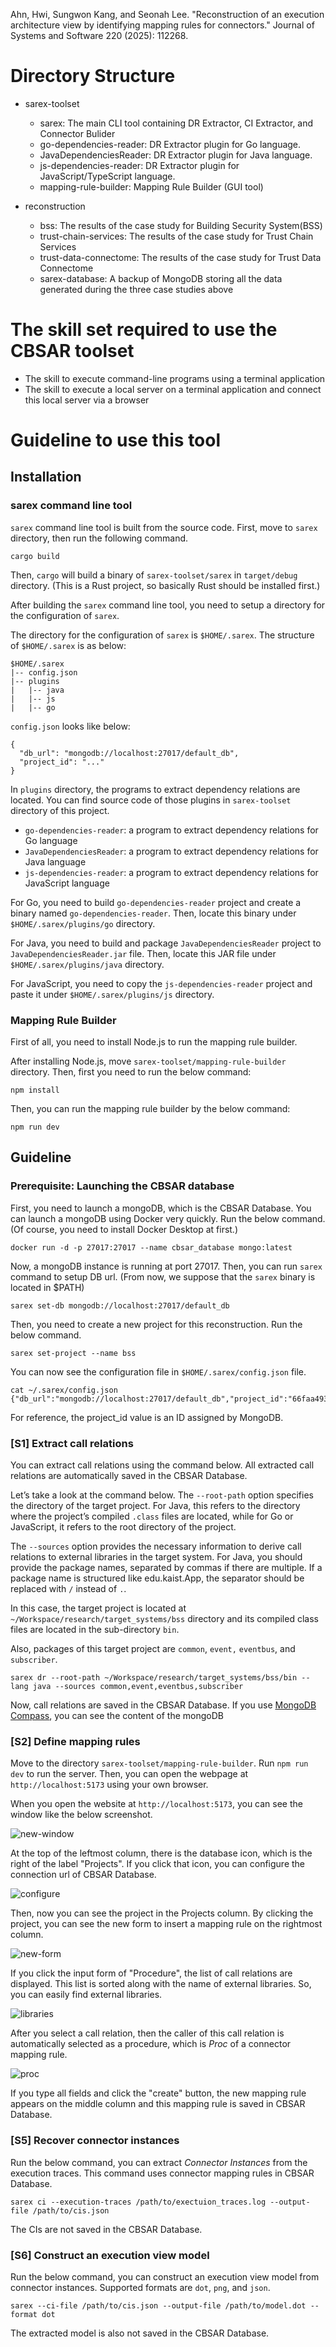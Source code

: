 Ahn, Hwi, Sungwon Kang, and Seonah Lee. "Reconstruction of an execution architecture view by identifying mapping rules for connectors." Journal of Systems and Software 220 (2025): 112268.

# Directory Structure

* sarex-toolset
  * sarex: The main CLI tool containing DR Extractor, CI Extractor, and Connector Bulider
  * go-dependencies-reader: DR Extractor plugin for Go language.
  * JavaDependenciesReader: DR Extractor plugin for Java language.
  * js-dependencies-reader: DR Extractor plugin for JavaScript/TypeScript language.
  * mapping-rule-builder: Mapping Rule Builder (GUI tool)

* reconstruction
  * bss: The results of the case study for Building Security System(BSS)
  * trust-chain-services: The results of the case study for Trust Chain Services
  * trust-data-connectome: The results of the case study for Trust Data Connectome
  * sarex-database: A backup of MongoDB storing all the data generated during the three case studies above

# The skill set required to use the CBSAR toolset

* The skill to execute command-line programs using a terminal application
* The skill to execute a local server on a terminal application and connect this local server via a browser

# Guideline to use this tool

## Installation

### sarex command line tool

`sarex` command line tool is built from the source code. First, move to `sarex` directory, then run the following command.

```
cargo build
```

Then, `cargo` will build a binary of `sarex-toolset/sarex` in `target/debug` directory. (This is a Rust project, so basically Rust should be installed first.)

After building the `sarex` command line tool, you need to setup a directory for the configuration of `sarex`.

The directory for the configuration of `sarex` is `$HOME/.sarex`. The structure of `$HOME/.sarex` is as below:

```
$HOME/.sarex
|-- config.json
|-- plugins
|   |-- java
|   |-- js
|   |-- go
```

`config.json` looks like below:

```
{
  "db_url": "mongodb://localhost:27017/default_db",
  "project_id": "..."
}

```

In `plugins` directory, the programs to extract dependency relations are located. You can find source code of those plugins in `sarex-toolset` directory of this project.

* `go-dependencies-reader`: a program to extract dependency relations for Go language
* `JavaDependenciesReader`: a program to extract dependency relations for Java language
* `js-dependencies-reader`: a program to extract dependency relations for JavaScript language

For Go, you need to build `go-dependencies-reader` project and create a binary named `go-dependencies-reader`. Then, locate this binary under `$HOME/.sarex/plugins/go` directory.

For Java, you need to build and package `JavaDependenciesReader` project to `JavaDependenciesReader.jar` file. Then, locate this JAR file under `$HOME/.sarex/plugins/java` directory.

For JavaScript, you need to copy the `js-dependencies-reader` project and paste it under `$HOME/.sarex/plugins/js` directory.

### Mapping Rule Builder

First of all, you need to install Node.js to run the mapping rule builder.

After installing Node.js, move `sarex-toolset/mapping-rule-builder` directory. Then, first you need to run the below command:

```
npm install
```

Then, you can run the mapping rule builder by the below command:

```
npm run dev
```

## Guideline

### Prerequisite: Launching the CBSAR database

First, you need to launch a mongoDB, which is the CBSAR Database. You can launch a mongoDB using Docker very quickly. Run the below command. (Of course, you need to install Docker Desktop at first.)

```
docker run -d -p 27017:27017 --name cbsar_database mongo:latest
```

Now, a mongoDB instance is running at port 27017. Then, you can run `sarex` command to setup DB url. (From now, we suppose that the `sarex` binary is located in $PATH)

```
sarex set-db mongodb://localhost:27017/default_db
```

Then, you need to create a new project for this reconstruction. Run the below command.

```
sarex set-project --name bss
```

You can now see the configuration file in `$HOME/.sarex/config.json` file.

```
cat ~/.sarex/config.json
{"db_url":"mongodb://localhost:27017/default_db","project_id":"66faa49397b7c1f5a12325ef"}
```

For reference, the project_id value is an ID assigned by MongoDB.

### [S1] Extract call relations

You can extract call relations using the command below. All extracted call relations are automatically saved in the CBSAR Database.

Let’s take a look at the command below. The `--root-path` option specifies the directory of the target project. For Java, this refers to the directory where the project’s compiled `.class` files are located, while for Go or JavaScript, it refers to the root directory of the project.

The `--sources` option provides the necessary information to derive call relations to external libraries in the target system. For Java, you should provide the package names, separated by commas if there are multiple. If a package name is structured like edu.kaist.App, the separator should be replaced with `/` instead of `.`.

In this case, the target project is located at `~/Workspace/research/target_systems/bss` directory and its compiled class files are located in the sub-directory `bin`.

Also, packages of this target project are `common`, `event,` `eventbus`, and `subscriber`.

```
sarex dr --root-path ~/Workspace/research/target_systems/bss/bin --lang java --sources common,event,eventbus,subscriber
```

Now, call relations are saved in the CBSAR Database. If you use [MongoDB Compass](https://www.mongodb.com/products/tools/compass), you can see the content of the mongoDB

### [S2] Define mapping rules

Move to the directory `sarex-toolset/mapping-rule-builder`. Run `npm run dev` to run the server. Then, you can open the webpage at `http://localhost:5173` using your own browser.

When you open the website at `http://localhost:5173`, you can see the window like the below screenshot.

![new-window](img/1.png)

At the top of the leftmost column, there is the database icon, which is the right of the label "Projects". If you click that icon, you can configure the connection url of CBSAR Database.

![configure](img/2.png)

Then, now you can see the project in the Projects column. By clicking the project, you can see the new form to insert a mapping rule on the rightmost column.

![new-form](img/3.png)

If you click the input form of "Procedure", the list of call relations are displayed. This list is sorted along with the name of external libraries. So, you can easily find external libraries.

![libraries](img/4.png)

After you select a call relation, then the caller of this call relation is automatically selected as a procedure, which is *Proc* of a connector mapping rule.

![proc](img/5.png)

If you type all fields and click the "create" button, the new mapping rule appears on the middle column and this mapping rule is saved in CBSAR Database.

### [S5] Recover connector instances

Run the below command, you can extract *Connector Instances* from the execution traces. This command uses connector mapping rules in CBSAR Database.

```
sarex ci --execution-traces /path/to/exectuion_traces.log --output-file /path/to/cis.json
```

The CIs are not saved in the CBSAR Database.

### [S6] Construct an execution view model

Run the below command, you can construct an execution view model from connector instances. Supported formats are `dot`, `png`, and `json`.

```
sarex --ci-file /path/to/cis.json --output-file /path/to/model.dot --format dot
```

The extracted model is also not saved in the CBSAR Database.
